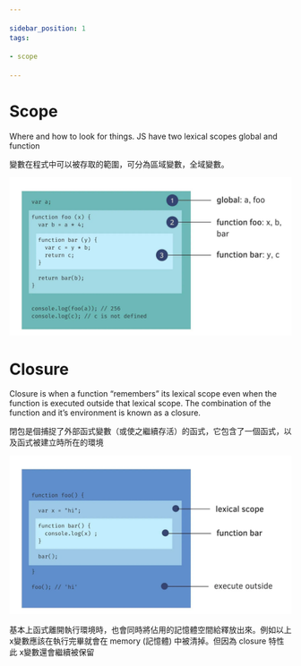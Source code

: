```yaml
---

sidebar_position: 1
tags:

- scope

---
```


# Scope

Where and how to look for things. JS have two lexical scopes global and function

變數在程式中可以被存取的範圍，可分為區域變數，全域變數。

![alt text](image-3.png)

# Closure

Closure is when a function “remembers” its lexical scope even when the function is executed outside that lexical scope. The combination of the function and it’s environment is known as a closure.

閉包是個捕捉了外部函式變數（或使之繼續存活）的函式，它包含了一個函式，以及函式被建立時所在的環境

![alt text](image-4.png)

基本上函式離開執行環境時，也會同時將佔用的記憶體空間給釋放出來。例如以上 x變數應該在執行完畢就會在 memory (記憶體) 中被清掉。但因為 closure 特性此 x變數還會繼續被保留
